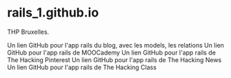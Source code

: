 # rails_1.github.io

THP Bruxelles.

Un lien GitHub pour l'app rails du blog, avec les models, les relations
Un lien GitHub pour l'app rails de MOOCademy
Un lien GitHub pour l'app rails de The Hacking Pinterest
Un lien GitHub pour l'app rails de The Hacking News
Un lien GitHub pour l'app rails de The Hacking Class
